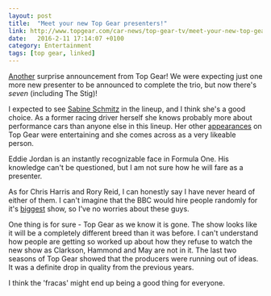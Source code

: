 ```yaml
---
layout: post
title:  "Meet your new Top Gear presenters!"
link: http://www.topgear.com/car-news/top-gear-tv/meet-your-new-top-gear-presenters
date:   2016-2-11 17:14:07 +0100
category: Entertainment
tags: [top gear, linked]
---
```


[Another][mlbtg] surprise announcement from Top Gear! We were expecting just one more new presenter to be announced to complete the trio, but now there's *seven* (including The Stig)!

I expected to see [Sabine Schmitz][sabine] in the lineup, and I think she's a good choice. As a former racing driver herself she knows probably more about performance cars than anyone else in this lineup. Her other [appearances][sstga] on Top Gear were entertaining and she comes across as a very likeable person. 

Eddie Jordan is an instantly recognizable face in Formula One. His knowledge can't be questioned, but I am not sure how he will fare as a presenter. 

As for Chris Harris and Rory Reid, I can honestly say I have never heard of either of them. I can't imagine that the BBC would hire people randomly for it's [biggest][bigtg] show, so I've no worries about these guys.

One thing is for sure - Top Gear as we know it is gone. The show looks like it will be a completely different breed than it was before. I can't understand how people are getting so worked up about how they refuse to watch the new show as Clarkson, Hammond and May are not in it. The last two seasons of Top Gear showed that the producers were running out of ideas. It was a definite drop in quality from the previous years.

I think the 'fracas' might end up being a good thing for everyone.

[mlbtg]:http://www.colm.io/2016/2/6/matt-leblanc-joins-top-gear
[sabine]:https://en.wikipedia.org/wiki/Sabine_Schmitz
[sstga]:http://www.topgear.com/videos/sabine-schmitz-vs-jeremy-clarkson-part-12-series-6-episode-7
[bigtg]:http://www.theguardian.com/media/2015/mar/11/top-gear-bbc-jeremy-clarkson